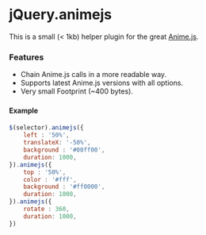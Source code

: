 # jQuery.animejs
This is a small (< 1kb) helper plugin for the great [Anime.js](https://animejs.com/).

### Features

- Chain Anime.js calls in a more readable way.
- Supports latest Anime.js versions with all options.
- Very small Footprint (~400 bytes).

#### Example　

```javascript
$(selector).animejs({
    left : '50%',
    translateX: '-50%',
    background : '#00ff00',
    duration: 1000,
}).animejs({
    top : '50%',
    color : '#fff',
    background : '#ff0000',
    duration: 1000,
}).animejs({
    rotate : 360,
    duration: 1000,
})
```


